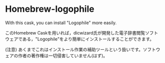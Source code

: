 # Homebrew-logophile

With this cask, you can install "Logophile" more easily.

このHomebrew Caskを用いれば，dicwizard氏が開発した電子辞書閲覧ソフトウェアである，"Logophile"をより簡単にインストールすることができます。

(注意) あくまでこれはインストール作業の補助ツールという扱いです。ソフトウェアの作者の著作権は一切侵害していません(はず)。
